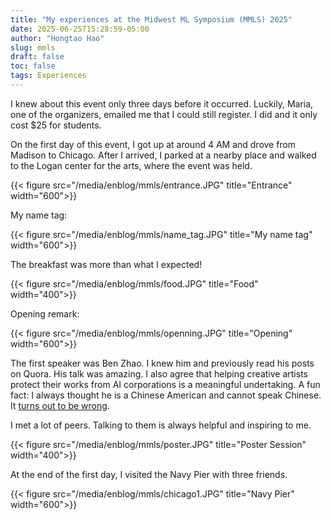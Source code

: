 ```yaml
---
title: "My experiences at the Midwest ML Symposium (MMLS) 2025"
date: 2025-06-25T15:28:59-05:00
author: "Hongtao Hao"
slug: mmls
draft: false
toc: false
tags: Experiences
---
```

I knew about this event only three days before it occurred. Luckily, Maria, one of the organizers, emailed me that I could still register. I did and it only cost $25 for students.


On the first day of this event, I got up at around 4 AM and drove from Madison to Chicago. After I arrived, I parked at a nearby place and walked to the Logan center for the arts, where the event was held.


{{< figure src="/media/enblog/mmls/entrance.JPG" title="Entrance" width="600">}}


My name tag:


{{< figure src="/media/enblog/mmls/name_tag.JPG" title="My name tag" width="600">}}


The breakfast was more than what I expected!


{{< figure src="/media/enblog/mmls/food.JPG" title="Food" width="400">}}


Opening remark:


{{< figure src="/media/enblog/mmls/openning.JPG" title="Opening" width="600">}}


The first speaker was Ben Zhao. I knew him and previously read his posts on Quora. His talk was amazing. I also agree that helping creative artists protect their works from AI corporations is a meaningful undertaking. A fun fact: I always thought he is a Chinese American and cannot speak Chinese. It [turns out to be wrong](https://www.quora.com/Does-Professor-Ben-Y-Zhao-think-of-himself-as-a-Chinese-person).


I met a lot of peers. Talking to them is always helpful and inspiring to me.


{{< figure src="/media/enblog/mmls/poster.JPG" title="Poster Session" width="400">}}


At the end of the first day, I visited the Navy Pier with three friends.


{{< figure src="/media/enblog/mmls/chicago1.JPG" title="Navy Pier" width="600">}}